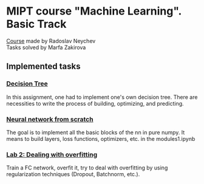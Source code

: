 # MIPT course "Machine Learning". Basic Track
[Course](https://github.com/girafe-ai/ml-course/tree/22f_basic) made by Radoslav Neychev <br>
Tasks solved by Marfa Zakirova

## Implemented tasks
### [Decision Tree](https://github.com/marfadita/ML-mipt-basic/blob/main/tasks/0_04_tree/tree_new.py)
In this assignment, one had to implement one's own decision tree. There are necessities to write the process of building, optimizing, and predicting.

### [Neural network from scratch](https://github.com/marfadita/ML-mipt-basic/blob/main/tasks/0_05_nn_from_scratch/modules1.ipynb)
The goal is to implement all the basic blocks of the nn in pure numpy. It means to build layers, loss functions, optimizers, etc. in the modules1.ipynb

### [Lab 2: Dealing with overfitting](https://github.com/marfadita/ML-mipt-basic/blob/main/tasks/lab2/Lab2_DL_part2_overfitting.ipynb)
Train a FC network, overfit it, try to deal with overfitting by using regularization techniques (Dropout, Batchnorm, etc.).

